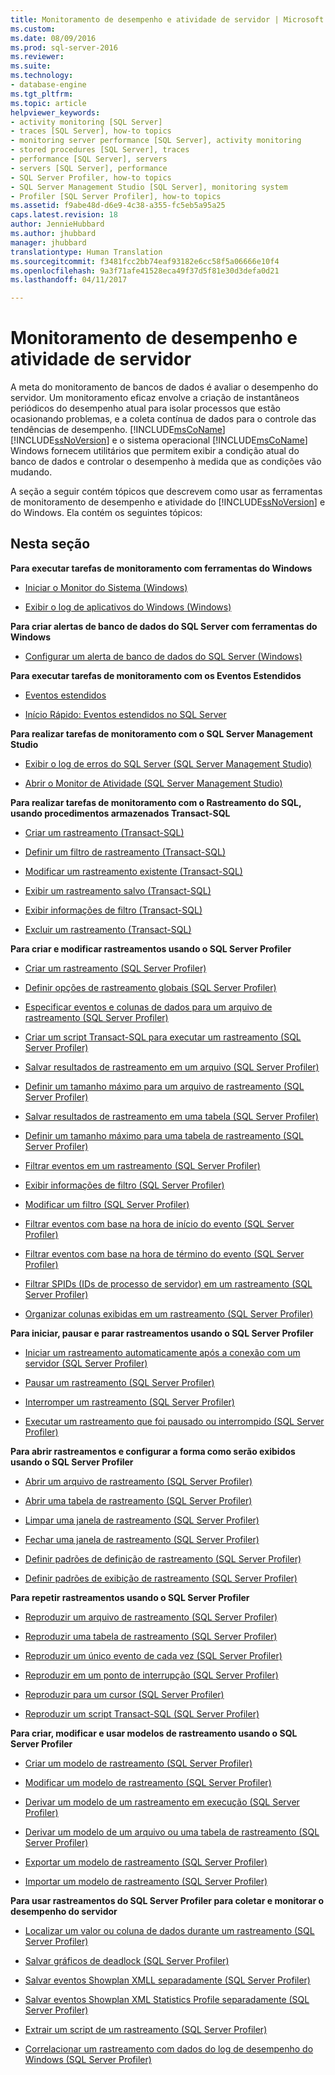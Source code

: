 ```yaml
---
title: Monitoramento de desempenho e atividade de servidor | Microsoft Docs
ms.custom: 
ms.date: 08/09/2016
ms.prod: sql-server-2016
ms.reviewer: 
ms.suite: 
ms.technology:
- database-engine
ms.tgt_pltfrm: 
ms.topic: article
helpviewer_keywords:
- activity monitoring [SQL Server]
- traces [SQL Server], how-to topics
- monitoring server performance [SQL Server], activity monitoring
- stored procedures [SQL Server], traces
- performance [SQL Server], servers
- servers [SQL Server], performance
- SQL Server Profiler, how-to topics
- SQL Server Management Studio [SQL Server], monitoring system
- Profiler [SQL Server Profiler], how-to topics
ms.assetid: f9abe48d-d6e9-4c38-a355-fc5eb5a95a25
caps.latest.revision: 18
author: JennieHubbard
ms.author: jhubbard
manager: jhubbard
translationtype: Human Translation
ms.sourcegitcommit: f3481fcc2bb74eaf93182e6cc58f5a06666e10f4
ms.openlocfilehash: 9a3f71afe41528eca49f37d5f81e30d3defa0d21
ms.lasthandoff: 04/11/2017

---
```

# <a name="server-performance-and-activity-monitoring"></a>Monitoramento de desempenho e atividade de servidor
  A meta do monitoramento de bancos de dados é avaliar o desempenho do servidor. Um monitoramento eficaz envolve a criação de instantâneos periódicos do desempenho atual para isolar processos que estão ocasionando problemas, e a coleta contínua de dados para o controle das tendências de desempenho. [!INCLUDE[msCoName](../../includes/msconame-md.md)] [!INCLUDE[ssNoVersion](../../includes/ssnoversion-md.md)] e o sistema operacional [!INCLUDE[msCoName](../../includes/msconame-md.md)] Windows fornecem utilitários que permitem exibir a condição atual do banco de dados e controlar o desempenho à medida que as condições vão mudando.  
  
 A seção a seguir contém tópicos que descrevem como usar as ferramentas de monitoramento de desempenho e atividade do [!INCLUDE[ssNoVersion](../../includes/ssnoversion-md.md)] e do Windows. Ela contém os seguintes tópicos:  
  
## <a name="in-this-section"></a>Nesta seção  
 **Para executar tarefas de monitoramento com ferramentas do Windows**  
  
-   [Iniciar o Monitor do Sistema &#40;Windows&#41;](../../relational-databases/performance/start-system-monitor-windows.md)  
  
-   [Exibir o log de aplicativos do Windows &#40;Windows&#41;](../../relational-databases/performance/view-the-windows-application-log-windows-10.md)  
  
 **Para criar alertas de banco de dados do SQL Server com ferramentas do Windows**  
  
-   [Configurar um alerta de banco de dados do SQL Server &#40;Windows&#41;](../../relational-databases/performance/set-up-a-sql-server-database-alert-windows.md)  

 **Para executar tarefas de monitoramento com os Eventos Estendidos**  
 
 -   [Eventos estendidos](../../relational-databases/extended-events/extended-events.md)
 
  -   [Início Rápido: Eventos estendidos no SQL Server](../../relational-databases/extended-events/quick-start-extended-events-in-sql-server.md)
   
 **Para realizar tarefas de monitoramento com o SQL Server Management Studio**  
  
-   [Exibir o log de erros do SQL Server &#40;SQL Server Management Studio&#41;](../../relational-databases/performance/view-the-sql-server-error-log-sql-server-management-studio.md)  
  
-   [Abrir o Monitor de Atividade &#40;SQL Server Management Studio&#41;](../../relational-databases/performance-monitor/open-activity-monitor-sql-server-management-studio.md)  
  
 **Para realizar tarefas de monitoramento com o Rastreamento do SQL, usando procedimentos armazenados Transact-SQL**  
  
-   [Criar um rastreamento &#40;Transact-SQL&#41;](../../relational-databases/sql-trace/create-a-trace-transact-sql.md)  
  
-   [Definir um filtro de rastreamento &#40;Transact-SQL&#41;](../../relational-databases/sql-trace/set-a-trace-filter-transact-sql.md)  
  
-   [Modificar um rastreamento existente &#40;Transact-SQL&#41;](../../relational-databases/sql-trace/modify-an-existing-trace-transact-sql.md)  
  
-   [Exibir um rastreamento salvo &#40;Transact-SQL&#41;](../../relational-databases/sql-trace/view-a-saved-trace-transact-sql.md)  
  
-   [Exibir informações de filtro &#40;Transact-SQL&#41;](../../relational-databases/sql-trace/view-filter-information-transact-sql.md)  
  
-   [Excluir um rastreamento &#40;Transact-SQL&#41;](../../relational-databases/sql-trace/delete-a-trace-transact-sql.md)  
  
 **Para criar e modificar rastreamentos usando o SQL Server Profiler**  
  
-   [Criar um rastreamento &#40;SQL Server Profiler&#41;](../../tools/sql-server-profiler/create-a-trace-sql-server-profiler.md)  
  
-   [Definir opções de rastreamento globais &#40;SQL Server Profiler&#41;](../../tools/sql-server-profiler/set-global-trace-options-sql-server-profiler.md)  
  
-   [Especificar eventos e colunas de dados para um arquivo de rastreamento &#40;SQL Server Profiler&#41;](../../tools/sql-server-profiler/specify-events-and-data-columns-for-a-trace-file-sql-server-profiler.md)  
  
-   [Criar um script Transact-SQL para executar um rastreamento &#40;SQL Server Profiler&#41;](../../tools/sql-server-profiler/create-a-transact-sql-script-for-running-a-trace-sql-server-profiler.md)  
  
-   [Salvar resultados de rastreamento em um arquivo &#40;SQL Server Profiler&#41;](../../tools/sql-server-profiler/save-trace-results-to-a-file-sql-server-profiler.md)  
  
-   [Definir um tamanho máximo para um arquivo de rastreamento &#40;SQL Server Profiler&#41;](../../tools/sql-server-profiler/set-a-maximum-file-size-for-a-trace-file-sql-server-profiler.md)  
  
-   [Salvar resultados de rastreamento em uma tabela &#40;SQL Server Profiler&#41;](../../tools/sql-server-profiler/save-trace-results-to-a-table-sql-server-profiler.md)  
  
-   [Definir um tamanho máximo para uma tabela de rastreamento &#40;SQL Server Profiler&#41;](../../tools/sql-server-profiler/set-a-maximum-table-size-for-a-trace-table-sql-server-profiler.md)  
  
-   [Filtrar eventos em um rastreamento &#40;SQL Server Profiler&#41;](../../tools/sql-server-profiler/filter-events-in-a-trace-sql-server-profiler.md)  
  
-   [Exibir informações de filtro &#40;SQL Server Profiler&#41;](../../tools/sql-server-profiler/view-filter-information-sql-server-profiler.md)  
  
-   [Modificar um filtro &#40;SQL Server Profiler&#41;](../../tools/sql-server-profiler/modify-a-filter-sql-server-profiler.md)  
  
-   [Filtrar eventos com base na hora de início do evento &#40;SQL Server Profiler&#41;](../../tools/sql-server-profiler/filter-events-based-on-the-event-start-time-sql-server-profiler.md)  
  
-   [Filtrar eventos com base na hora de término do evento &#40;SQL Server Profiler&#41;](../../tools/sql-server-profiler/filter-events-based-on-the-event-end-time-sql-server-profiler.md)  
  
-   [Filtrar SPIDs &#40;IDs de processo de servidor&#41; em um rastreamento &#40;SQL Server Profiler&#41;](../../tools/sql-server-profiler/filter-server-process-ids-spids-in-a-trace-sql-server-profiler.md)  
  
-   [Organizar colunas exibidas em um rastreamento &#40;SQL Server Profiler&#41;](../../tools/sql-server-profiler/organize-columns-displayed-in-a-trace-sql-server-profiler.md)  
  
 **Para iniciar, pausar e parar rastreamentos usando o SQL Server Profiler**  
  
-   [Iniciar um rastreamento automaticamente após a conexão com um servidor &#40;SQL Server Profiler&#41;](../../tools/sql-server-profiler/start-a-trace-automatically-after-connecting-to-a-server-sql-server-profiler.md)  
  
-   [Pausar um rastreamento &#40;SQL Server Profiler&#41;](../../tools/sql-server-profiler/pause-a-trace-sql-server-profiler.md)  
  
-   [Interromper um rastreamento &#40;SQL Server Profiler&#41;](../../tools/sql-server-profiler/stop-a-trace-sql-server-profiler.md)  
  
-   [Executar um rastreamento que foi pausado ou interrompido &#40;SQL Server Profiler&#41;](../../tools/sql-server-profiler/run-a-trace-after-it-has-been-paused-or-stopped-sql-server-profiler.md)  
  
 **Para abrir rastreamentos e configurar a forma como serão exibidos usando o SQL Server Profiler**  
  
-   [Abrir um arquivo de rastreamento &#40;SQL Server Profiler&#41;](../../tools/sql-server-profiler/open-a-trace-file-sql-server-profiler.md)  
  
-   [Abrir uma tabela de rastreamento &#40;SQL Server Profiler&#41;](../../tools/sql-server-profiler/open-a-trace-table-sql-server-profiler.md)  
  
-   [Limpar uma janela de rastreamento &#40;SQL Server Profiler&#41;](../../tools/sql-server-profiler/clear-a-trace-window-sql-server-profiler.md)  
  
-   [Fechar uma janela de rastreamento &#40;SQL Server Profiler&#41;](../../tools/sql-server-profiler/close-a-trace-window-sql-server-profiler.md)  
  
-   [Definir padrões de definição de rastreamento &#40;SQL Server Profiler&#41;](../../tools/sql-server-profiler/set-trace-definition-defaults-sql-server-profiler.md)  
  
-   [Definir padrões de exibição de rastreamento &#40;SQL Server Profiler&#41;](../../tools/sql-server-profiler/set-trace-display-defaults-sql-server-profiler.md)  
  
 **Para repetir rastreamentos usando o SQL Server Profiler**  
  
-   [Reproduzir um arquivo de rastreamento &#40;SQL Server Profiler&#41;](../../tools/sql-server-profiler/replay-a-trace-file-sql-server-profiler.md)  
  
-   [Reproduzir uma tabela de rastreamento &#40;SQL Server Profiler&#41;](../../tools/sql-server-profiler/replay-a-trace-table-sql-server-profiler.md)  
  
-   [Reproduzir um único evento de cada vez &#40;SQL Server Profiler&#41;](../../tools/sql-server-profiler/replay-a-single-event-at-a-time-sql-server-profiler.md)  
  
-   [Reproduzir em um ponto de interrupção &#40;SQL Server Profiler&#41;](../../tools/sql-server-profiler/replay-to-a-breakpoint-sql-server-profiler.md)  
  
-   [Reproduzir para um cursor &#40;SQL Server Profiler&#41;](../../tools/sql-server-profiler/replay-to-a-cursor-sql-server-profiler.md)  
  
-   [Reproduzir um script Transact-SQL &#40;SQL Server Profiler&#41;](../../tools/sql-server-profiler/replay-a-transact-sql-script-sql-server-profiler.md)  
  
 **Para criar, modificar e usar modelos de rastreamento usando o SQL Server Profiler**  
  
-   [Criar um modelo de rastreamento &#40;SQL Server Profiler&#41;](../../tools/sql-server-profiler/create-a-trace-template-sql-server-profiler.md)  
  
-   [Modificar um modelo de rastreamento &#40;SQL Server Profiler&#41;](../../tools/sql-server-profiler/modify-a-trace-template-sql-server-profiler.md)  
  
-   [Derivar um modelo de um rastreamento em execução &#40;SQL Server Profiler&#41;](../../tools/sql-server-profiler/derive-a-template-from-a-running-trace-sql-server-profiler.md)  
  
-   [Derivar um modelo de um arquivo ou uma tabela de rastreamento &#40;SQL Server Profiler&#41;](../../tools/sql-server-profiler/derive-a-template-from-a-trace-file-or-trace-table-sql-server-profiler.md)  
  
-   [Exportar um modelo de rastreamento &#40;SQL Server Profiler&#41;](../../tools/sql-server-profiler/export-a-trace-template-sql-server-profiler.md)  
  
-   [Importar um modelo de rastreamento &#40;SQL Server Profiler&#41;](../../tools/sql-server-profiler/import-a-trace-template-sql-server-profiler.md)  
  
 **Para usar rastreamentos do SQL Server Profiler para coletar e monitorar o desempenho do servidor**  
  
-   [Localizar um valor ou coluna de dados durante um rastreamento &#40;SQL Server Profiler&#41;](../../tools/sql-server-profiler/find-a-value-or-data-column-while-tracing-sql-server-profiler.md)  
  
-   [Salvar gráficos de deadlock &#40;SQL Server Profiler&#41;](../../relational-databases/performance/save-deadlock-graphs-sql-server-profiler.md)  
  
-   [Salvar eventos Showplan XMLL separadamente &#40;SQL Server Profiler&#41;](../../relational-databases/performance/save-showplan-xml-events-separately-sql-server-profiler.md)  
  
-   [Salvar eventos Showplan XML Statistics Profile separadamente &#40;SQL Server Profiler&#41;](../../relational-databases/performance/save-showplan-xml-statistics-profile-events-separately-sql-server-profiler.md)  
  
-   [Extrair um script de um rastreamento &#40;SQL Server Profiler&#41;](../../tools/sql-server-profiler/extract-a-script-from-a-trace-sql-server-profiler.md)  
  
-   [Correlacionar um rastreamento com dados do log de desempenho do Windows &#40;SQL Server Profiler&#41;](../../tools/sql-server-profiler/correlate-a-trace-with-windows-performance-log-data-sql-server-profiler.md)  
  
  

